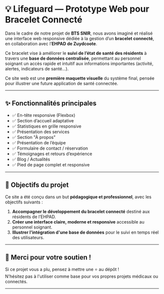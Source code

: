 # 💡 Lifeguard — Prototype Web pour Bracelet Connecté

Dans le cadre de notre projet de **BTS SNIR**, nous avons imaginé et réalisé une interface web responsive dédiée à la gestion d’un **bracelet connecté**, en collaboration avec l’**EHPAD de Zuydcoote**.

Ce bracelet vise à améliorer le **suivi de l’état de santé des résidents** à travers une **base de données centralisée**, permettant au personnel soignant un accès rapide et intuitif aux informations importantes (activité, alertes, indicateurs de santé...).

Ce site web est une **première maquette visuelle** du système final, pensée pour illustrer une future application de santé connectée.

---

## ✨ Fonctionnalités principales

- ✅ En-tête responsive (Flexbox)  
- ✅ Section d’accueil adaptative  
- ✅ Statistiques en grille responsive  
- ✅ Présentation des services  
- ✅ Section "À propos"  
- ✅ Présentation de l’équipe  
- ✅ Formulaire de contact / réservation  
- ✅ Témoignages et retours d’expérience  
- ✅ Blog / Actualités  
- ✅ Pied de page complet et responsive

---

## 🎯 Objectifs du projet

Ce site a été conçu dans un but **pédagogique et professionnel**, avec les objectifs suivants :

1. **Accompagner le développement du bracelet connecté** destiné aux résidents de l’EHPAD.
2. **Créer une interface claire, moderne et responsive** accessible au personnel soignant.
3. **Illustrer l'intégration d'une base de données** pour le suivi en temps réel des utilisateurs.

---

## 🙌 Merci pour votre soutien !

Si ce projet vous a plu, pensez à mettre une ⭐ au dépôt !  
N'hésitez pas à l'utiliser comme base pour vos propres projets médicaux ou connectés.

---

